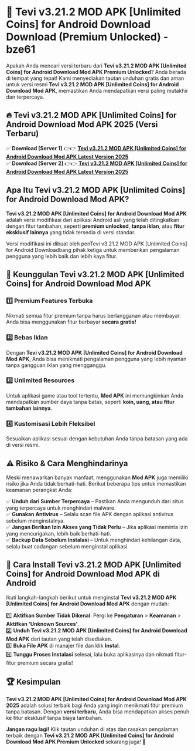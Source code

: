 # 🎯 Tevi v3.21.2 MOD APK [Unlimited Coins] for Android Download  Download (Premium Unlocked) -  bze61

Apakah Anda mencari versi terbaru dari **Tevi v3.21.2 MOD APK [Unlimited Coins] for Android Download Mod APK Premium Unlocked**? Anda berada di tempat yang tepat! Kami menyediakan tautan unduhan gratis dan aman untuk versi resmi **Tevi v3.21.2 MOD APK [Unlimited Coins] for Android Download Mod APK**, memastikan Anda mendapatkan versi paling mutakhir dan terpercaya.

## 🔥 Tevi v3.21.2 MOD APK [Unlimited Coins] for Android Download Mod APK 2025 (Versi Terbaru)

✅ **Download [Server 1]** 👉👉 [**Tevi v3.21.2 MOD APK [Unlimited Coins] for Android Download Mod APK Latest Version 2025**](https://momento.my/?title=Tevi_v3.21.2_MOD_APK_[Unlimited_Coins]_for_Android_Download)  
✅ **Download [Server 2]** 👉👉 [**Tevi v3.21.2 MOD APK [Unlimited Coins] for Android Download Mod APK Latest Version 2025**](https://momento.my/?title=Tevi_v3.21.2_MOD_APK_[Unlimited_Coins]_for_Android_Download)  

## Apa Itu Tevi v3.21.2 MOD APK [Unlimited Coins] for Android Download Mod APK?

**Tevi v3.21.2 MOD APK [Unlimited Coins] for Android Download Mod APK** adalah versi modifikasi dari aplikasi Android asli yang telah ditingkatkan dengan fitur tambahan, seperti **premium unlocked**, **tanpa iklan**, atau **fitur eksklusif lainnya** yang tidak tersedia di versi standar.

Versi modifikasi ini dibuat oleh penTevi v3.21.2 MOD APK [Unlimited Coins] for Android Downloadbang pihak ketiga untuk memberikan pengalaman pengguna yang lebih baik dan lebih kaya fitur.

## 🎯 Keunggulan Tevi v3.21.2 MOD APK [Unlimited Coins] for Android Download Mod APK

### 1️⃣ Premium Features Terbuka
Nikmati semua fitur premium tanpa harus berlangganan atau membayar. Anda bisa menggunakan fitur berbayar **secara gratis!**

### 2️⃣ Bebas Iklan
Dengan **Tevi v3.21.2 MOD APK [Unlimited Coins] for Android Download Mod APK**, Anda bisa menikmati pengalaman pengguna yang lebih nyaman tanpa gangguan iklan yang mengganggu.

### 3️⃣ Unlimited Resources
Untuk aplikasi game atau tool tertentu, **Mod APK** ini memungkinkan Anda mendapatkan sumber daya tanpa batas, seperti **koin, uang, atau fitur tambahan lainnya**.

### 4️⃣ Kustomisasi Lebih Fleksibel
Sesuaikan aplikasi sesuai dengan kebutuhan Anda tanpa batasan yang ada di versi resmi.

## ⚠️ Risiko & Cara Menghindarinya

Meski menawarkan banyak manfaat, menggunakan **Mod APK** juga memiliki risiko jika Anda tidak berhati-hati. Berikut beberapa tips untuk memastikan keamanan perangkat Anda:

✅ **Unduh dari Sumber Terpercaya** – Pastikan Anda mengunduh dari situs yang terpercaya untuk menghindari malware.  
✅ **Gunakan Antivirus** – Selalu scan file APK dengan aplikasi antivirus sebelum menginstalnya.  
✅ **Jangan Berikan Izin Akses yang Tidak Perlu** – Jika aplikasi meminta izin yang mencurigakan, lebih baik berhati-hati.  
✅ **Backup Data Sebelum Instalasi** – Untuk menghindari kehilangan data, selalu buat cadangan sebelum menginstal aplikasi.

## 📌 Cara Install Tevi v3.21.2 MOD APK [Unlimited Coins] for Android Download Mod APK di Android

Ikuti langkah-langkah berikut untuk menginstal **Tevi v3.21.2 MOD APK [Unlimited Coins] for Android Download Mod APK** dengan mudah:

1️⃣ **Aktifkan Sumber Tidak Dikenal**: Pergi ke **Pengaturan** > **Keamanan** > **Aktifkan 'Unknown Sources'**.  
2️⃣ **Unduh Tevi v3.21.2 MOD APK [Unlimited Coins] for Android Download Mod APK** dari tautan yang telah disediakan.  
3️⃣ **Buka File APK** di manajer file dan klik **Instal**.  
4️⃣ **Tunggu Proses Instalasi** selesai, lalu buka aplikasinya dan nikmati fitur-fitur premium secara gratis!

## 🏆 Kesimpulan

**Tevi v3.21.2 MOD APK [Unlimited Coins] for Android Download Mod APK 2025** adalah solusi terbaik bagi Anda yang ingin menikmati fitur premium tanpa batasan. Dengan **versi terbaru**, Anda bisa mendapatkan akses penuh ke fitur eksklusif tanpa biaya tambahan.

**Jangan ragu lagi!** Klik tautan unduhan di atas dan rasakan pengalaman terbaik dengan **Tevi v3.21.2 MOD APK [Unlimited Coins] for Android Download Mod APK Premium Unlocked** sekarang juga! 🚀
